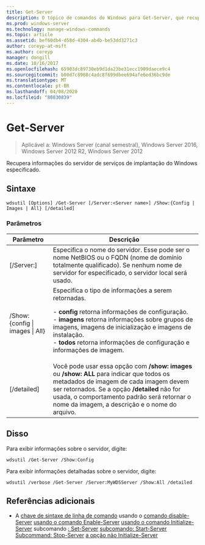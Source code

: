 ```yaml
---
title: Get-Server
description: O tópico de comandos do Windows para Get-Server, que recupera informações do servidor de serviços de implantação do Windows especificado.
ms.prod: windows-server
ms.technology: manage-windows-commands
ms.topic: article
ms.assetid: bef60db4-d58d-4304-ab4b-be53dd3271c3
author: coreyp-at-msft
ms.author: coreyp
manager: dongill
ms.date: 10/16/2017
ms.openlocfilehash: 65903dc89730eb9d1da23be31ecc1909daece9c4
ms.sourcegitcommit: b00d7c8968c4adc8f699dbee694afe6ed36bc9de
ms.translationtype: MT
ms.contentlocale: pt-BR
ms.lasthandoff: 04/08/2020
ms.locfileid: "80830839"
---
```

# <a name="get-server"></a>Get-Server

>Aplicável a: Windows Server (canal semestral), Windows Server 2016, Windows Server 2012 R2, Windows Server 2012

Recupera informações do servidor de serviços de implantação do Windows especificado.

## <a name="syntax"></a>Sintaxe
```
wdsutil [Options] /Get-Server [/Server:<Server name>] /Show:{Config | Images | All} [/detailed]
```
### <a name="parameters"></a>Parâmetros
|Parâmetro|Descrição|
|-------|--------|
|[/Server:<Server name>]|Especifica o nome do servidor. Esse pode ser o nome NetBIOS ou o FQDN (nome de domínio totalmente qualificado). Se nenhum nome de servidor for especificado, o servidor local será usado.|
|/Show: {config &#124; images &#124; All}|Especifica o tipo de informações a serem retornadas.<p>-   **config** retorna informações de configuração.<br />-   **imagens** retorna informações sobre grupos de imagens, imagens de inicialização e imagens de instalação.<br />-   **todos** retorna informações de configuração e informações de imagem.|
|[/detailed]|Você pode usar essa opção com **/show: images** ou **/show: ALL** para indicar que todos os metadados de imagem de cada imagem devem ser retornados. Se a opção **/detailed** não for usada, o comportamento padrão será retornar o nome da imagem, a descrição e o nome do arquivo.|
## <a name="examples"></a><a name=BKMK_examples></a>Disso
Para exibir informações sobre o servidor, digite:
```
wdsutil /Get-Server /Show:Config
```
Para exibir informações detalhadas sobre o servidor, digite:
```
wdsutil /verbose /Get-Server /Server:MyWDSServer /Show:All /detailed
```
## <a name="additional-references"></a>Referências adicionais
- A [chave de sintaxe de linha de comando](command-line-syntax-key.md)
usando o [comando disable-Server](using-the-disable-server-command.md)
[usando o comando Enable-Server](using-the-enable-server-command.md)
[usando o comando Initialize-Server](using-the-initialize-server-command.md)
subcomando [: Set-Server](subcommand-set-server.md)
[subcomando: Start-Server](subcommand-start-server.md)
[Subcommand: Stop-Server](subcommand-stop-server.md)
[a opção não Initialize-Server](the-uninitialize-server-option.md)
